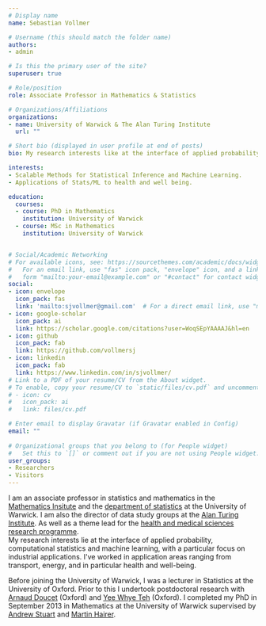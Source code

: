 ```yaml
---
# Display name
name: Sebastian Vollmer

# Username (this should match the folder name)
authors:
- admin

# Is this the primary user of the site?
superuser: true

# Role/position
role: Associate Professor in Mathematics & Statistics 

# Organizations/Affiliations
organizations:
- name: University of Warwick & The Alan Turing Institute
  url: ""

# Short bio (displayed in user profile at end of posts)
bio: My research interests like at the interface of applied probability, statistical inference and machine learning.

interests: 
- Scalable Methods for Statistical Inference and Machine Learning.
- Applications of Stats/ML to health and well being.

education:
  courses:
  - course: PhD in Mathematics
    institution: University of Warwick
  - course: MSc in Mathematics
    institution: University of Warwick


# Social/Academic Networking
# For available icons, see: https://sourcethemes.com/academic/docs/widgets/#icons
#   For an email link, use "fas" icon pack, "envelope" icon, and a link in the
#   form "mailto:your-email@example.com" or "#contact" for contact widget.
social:
- icon: envelope
  icon_pack: fas
  link: 'mailto:sjvollmer@gmail.com'  # For a direct email link, use "mailto:test@example.org".
- icon: google-scholar
  icon_pack: ai
  link: https://scholar.google.com/citations?user=WoqSEpYAAAAJ&hl=en
- icon: github
  icon_pack: fab
  link: https://github.com/vollmersj
- icon: linkedin
  icon_pack: fab
  link: https://www.linkedin.com/in/sjvollmer/
# Link to a PDF of your resume/CV from the About widget.
# To enable, copy your resume/CV to `static/files/cv.pdf` and uncomment the lines below.  
# - icon: cv
#   icon_pack: ai
#   link: files/cv.pdf

# Enter email to display Gravatar (if Gravatar enabled in Config)
email: ""
  
# Organizational groups that you belong to (for People widget)
#   Set this to `[]` or comment out if you are not using People widget.  
user_groups:
- Researchers
- Visitors
---
```


I am an associate professor in statistics and mathematics in the [Mathematics Insitute](https://warwick.ac.uk/fac/sci/maths/) and the [department of statistics](https://warwick.ac.uk/fac/sci/statistics/)  at the University of Warwick.  I am also the director of data study groups at the [Alan Turing Institute](https://www.turing.ac.uk/). As well as a theme lead for the [health and medical sciences research programme](https://www.turing.ac.uk/research/research-programmes/health-and-medical-sciences).  
My research interests lie at the interface of applied probability, computational statistics and machine learning, with a particular focus on industrial applications.  I've worked in application areas ranging from transport, energy, and in particular health and well-being.   

Before joining the University of Warwick, I was a lecturer in Statistics at the University of Oxford.  Prior to this I undertook postdoctoral research with [Arnaud Doucet](http://www.stats.ox.ac.uk/~doucet/) (Oxford) and [Yee Whye Teh](https://www.stats.ox.ac.uk/~teh/) (Oxford).  I completed my PhD in September 2013 in Mathematics at the University of Warwick supervised by [Andrew Stuart](http://stuart.caltech.edu/) and [Martin Hairer](http://www.hairer.org/). 

